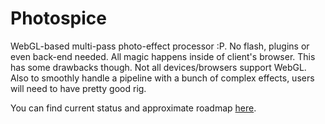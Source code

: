 # Photospice

WebGL-based multi-pass photo-effect processor :P. No flash, plugins or even back-end needed. All magic happens inside of client's browser. This has some drawbacks though. Not all devices/browsers support WebGL. Also to smoothly handle a pipeline with a bunch of complex effects, users will need to have pretty good rig.

You can find current status and approximate roadmap [here](https://github.com/dcbrwn/photospice/projects/1).